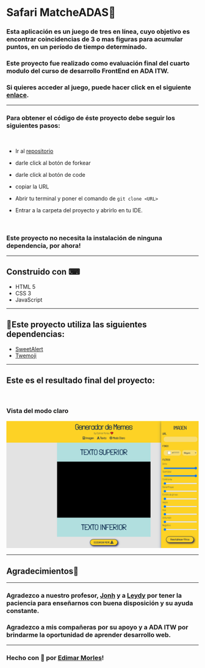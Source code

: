 # Safari MatcheADAS🦒

  ### Esta aplicación es un juego de tres en línea, cuyo objetivo es encontrar coincidencias de 3 o mas figuras para acumular puntos, en un período de tiempo determinado. 
  
  ### Este proyecto fue realizado como evaluación final del cuarto modulo del curso de desarrollo FrontEnd en ADA ITW.

  ### Si quieres acceder al juego, puede hacer click en el siguiente [enlace](https://edimar-m.github.io/proyecto-matcheADAs/).

  ***
  
  ### Para obtener el código de éste proyecto debe seguir los siguientes pasos:
  <br>

  - Ir al [repositorio](https://github.com/edimar-m/proyecto-matcheADAs.git)

  - darle click al botón de forkear
  - darle click al botón de code
  - copiar la URL
  - Abrir tu terminal y poner el comando de ```git clone <URL>```
  - Entrar a la carpeta del proyecto y abrirlo en tu IDE.
  <br>

### Este proyecto no necesita la instalación de ninguna dependencia, por ahora!

***
## Construido con ⌨

- HTML 5
- CSS 3
- JavaScript

***
##  📂Este proyecto utiliza las siguientes dependencias:

-  [SweetAlert](https://sweetalert.js.org/)
-  [Twemoji](https://twemoji.twitter.com/)


***
## Este es el resultado final del proyecto:
<br>

### Vista del modo claro
![images](https://github.com/edimar-m/Generador-de-memes/blob/master/images/screencapture-proyecto-generador-de-memes-claro.png)

***
## Agradecimientos🙌
***
### Agradezco a nuestro profesor, [Jonh](https://github.com/Jonhks) y a [Leydy](https://github.com/leydyk93/) por tener la paciencia para enseñarnos con buena disposición y su ayuda constante. 

### Agradezco a mis compañeras por su apoyo y a ADA ITW por brindarme la oportunidad de aprender desarrollo web.

***
### Hecho con 🧡 por [Edimar Morles](https://github.com/edimar-m)!
  
